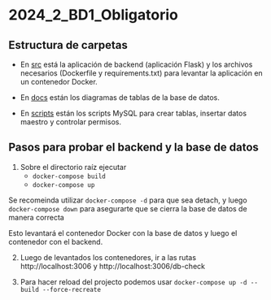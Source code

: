 # 2024_2_BD1_Obligatorio

## Estructura de carpetas

- En [src](src) está la aplicación de backend (aplicación Flask) y los archivos necesarios (Dockerfile y requirements.txt) para levantar la aplicación en un contenedor Docker.

- En [docs](docs) están los diagramas de tablas de la base de datos.

- En [scripts](scripts) están los scripts MySQL para crear tablas, insertar datos maestro y controlar permisos.

## Pasos para probar el backend y la base de datos

1) Sobre el directorio raíz ejecutar
    - `docker-compose build`
    - `docker-compose up` 

Se recomeinda utilizar `docker-compose -d` para que sea detach, y luego `docker-compose down` para asegurarte que se cierra la base de datos de manera correcta 

Esto levantará el contenedor Docker con la base de datos y luego el contenedor con el backend.

2) Luego de levantados los contenedores, ir a las rutas http://localhost:3006 y http://localhost:3006/db-check

3) Para hacer reload del projecto podemos usar `docker-compose up -d --build --force-recreate`
